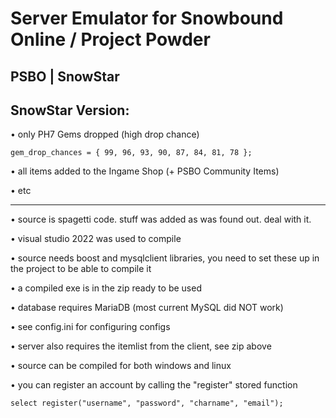 # Server Emulator for Snowbound Online / Project Powder
## PSBO | SnowStar

## SnowStar Version:

• only PH7 Gems dropped (high drop chance)

```
gem_drop_chances = { 99, 96, 93, 90, 87, 84, 81, 78 };
```

• all items added to the Ingame Shop (+ PSBO Community Items)

• etc



-----------------------------------------
• source is spagetti code. stuff was added as was found out. deal with it.

• visual studio 2022 was used to compile

• source needs boost and mysqlclient libraries, you need to set these up in the project to be able to compile it

• a compiled exe is in the zip ready to be used

• database requires MariaDB (most current MySQL did NOT work)

• see config.ini for configuring configs

• server also requires the itemlist from the client, see zip above

• source can be compiled for both windows and linux

• you can register an account by calling the "register" stored function

```
select register("username", "password", "charname", "email");
```

